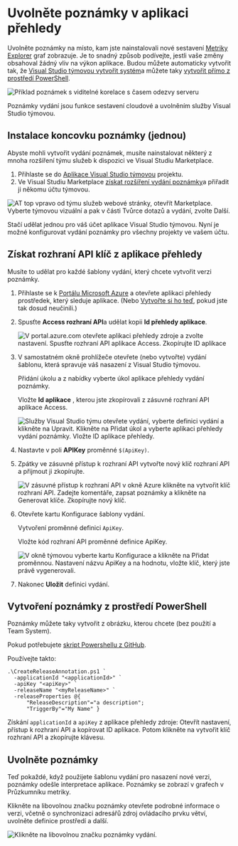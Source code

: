 <properties
    pageTitle="Uvolněte poznámky pro přehledy aplikace | Microsoft Azure"
    description="Přidání nasazení nebo vytvořit značky a metriky explorer grafů v aplikaci přehledy."
    services="application-insights"
    documentationCenter=".net"
    authors="alancameronwills"
    manager="douge"/>

<tags
    ms.service="application-insights"
    ms.workload="tbd"
    ms.tgt_pltfrm="ibiza"
    ms.devlang="na"
    ms.topic="article"
    ms.date="06/28/2016"
    ms.author="awills"/>

# <a name="release-annotations-in-application-insights"></a>Uvolněte poznámky v aplikaci přehledy

Uvolněte poznámky na místo, kam jste nainstalovali nové sestavení [Metriky Explorer](app-insights-metrics-explorer.md) graf zobrazuje. Je to snadný způsob podívejte, jestli vaše změny obsahoval žádný vliv na výkon aplikace. Budou můžete automaticky vytvořit tak, že [Visual Studio týmovou vytvořit systém](https://www.visualstudio.com/en-us/get-started/build/build-your-app-vs)a můžete taky [vytvořit přímo z prostředí PowerShell](#create-annotations-from-powershell).

![Příklad poznámek s viditelné korelace s časem odezvy serveru](./media/app-insights-annotations/00.png)

Poznámky vydání jsou funkce sestavení cloudové a uvolněním služby Visual Studio týmovou. 

## <a name="install-the-annotations-extension-one-time"></a>Instalace koncovku poznámky (jednou)

Abyste mohli vytvořit vydání poznámek, musíte nainstalovat některý z mnoha rozšíření týmu služeb k dispozici ve Visual Studiu Marketplace.

1. Přihlaste se do [Aplikace Visual Studio týmovou](https://www.visualstudio.com/en-us/get-started/setup/sign-up-for-visual-studio-online) projektu.
2. Ve Visual Studiu Marketplace [získat rozšíření vydání poznámky](https://marketplace.visualstudio.com/items/ms-appinsights.appinsightsreleaseannotations)a přiřadit ji někomu účtu týmovou.

![AT top vpravo od týmu služeb webové stránky, otevřít Marketplace. Vyberte týmovou vizuální a pak v části Tvůrce dotazů a vydání, zvolte Další.](./media/app-insights-annotations/10.png)

Stačí udělat jednou pro váš účet aplikace Visual Studio týmovou. Nyní je možné konfigurovat vydání poznámky pro všechny projekty ve vašem účtu. 

## <a name="get-an-api-key-from-application-insights"></a>Získat rozhraní API klíč z aplikace přehledy

Musíte to udělat pro každé šablony vydání, který chcete vytvořit verzi poznámky.


1. Přihlaste se k [Portálu Microsoft Azure](https://portal.azure.com) a otevřete aplikaci přehledy prostředek, který sleduje aplikace. (Nebo [Vytvořte si ho teď](app-insights-overview.md), pokud jste tak dosud neučinili.)
2. Spusťte **Access rozhraní API**a udělat kopii **Id přehledy aplikace**.

    ![V portal.azure.com otevřete aplikaci přehledy zdroje a zvolte nastavení. Spusťte rozhraní API aplikace Access. Zkopírujte ID aplikace](./media/app-insights-annotations/20.png)

2. V samostatném okně prohlížeče otevřete (nebo vytvořte) vydání šablonu, která spravuje váš nasazení z Visual Studio týmovou. 

    Přidání úkolu a z nabídky vyberte úkol aplikace přehledy vydání poznámky.

    Vložte **Id aplikace** , kterou jste zkopírovali z zásuvné rozhraní API aplikace Access.

    ![Služby Visual Studio týmu otevřete vydání, vyberte definici vydání a klikněte na Upravit. Klikněte na Přidat úkol a vyberte aplikaci přehledy vydání poznámky. Vložte ID aplikace přehledy.](./media/app-insights-annotations/30.png)

3. Nastavte v poli **APIKey** proměnné `$(ApiKey)`.

4. Zpátky ve zásuvné přístup k rozhraní API vytvořte nový klíč rozhraní API a přijmout ji zkopírujte.

    ![V zásuvné přístup k rozhraní API v okně Azure klikněte na vytvořit klíč rozhraní API. Zadejte komentáře, zapsat poznámky a klikněte na Generovat klíče. Zkopírujte nový klíč.](./media/app-insights-annotations/40.png)

4. Otevřete kartu Konfigurace šablony vydání.

    Vytvoření proměnné definici `ApiKey`.

    Vložte kód rozhraní API proměnné definice ApiKey.

    ![V okně týmovou vyberte kartu Konfigurace a klikněte na Přidat proměnnou. Nastavení názvu ApiKey a na hodnotu, vložte klíč, který jste právě vygenerovali.](./media/app-insights-annotations/50.png)


5. Nakonec **Uložit** definici vydání.

## <a name="create-annotations-from-powershell"></a>Vytvoření poznámky z prostředí PowerShell

Poznámky můžete taky vytvořit z obrázku, kterou chcete (bez použití a Team System). 

Pokud potřebujete [skript Powershellu z GitHub](https://github.com/Microsoft/ApplicationInsights-Home/blob/master/API/CreateReleaseAnnotation.ps1).

Používejte takto:

    .\CreateReleaseAnnotation.ps1 `
      -applicationId "<applicationId>" `
      -apiKey "<apiKey>" `
      -releaseName "<myReleaseName>" `
      -releaseProperties @{
          "ReleaseDescription"="a description";
          "TriggerBy"="My Name" }

Získání `applicationId` a `apiKey` z aplikace přehledy zdroje: Otevřít nastavení, přístup k rozhraní API a kopírovat ID aplikace. Potom klikněte na vytvořit klíč rozhraní API a zkopírujte klávesu. 

## <a name="release-annotations"></a>Uvolněte poznámky

Teď pokaždé, když použijete šablonu vydání pro nasazení nové verzi, poznámky odešle interpretace aplikace. Poznámky se zobrazí v grafech v Průzkumníku metriky.

Klikněte na libovolnou značku poznámky otevřete podrobné informace o verzi, včetně o synchronizaci adresářů zdroj ovládacího prvku větví, uvolněte definice prostředí a další.


![Klikněte na libovolnou značku poznámky vydání.](./media/app-insights-annotations/60.png)
